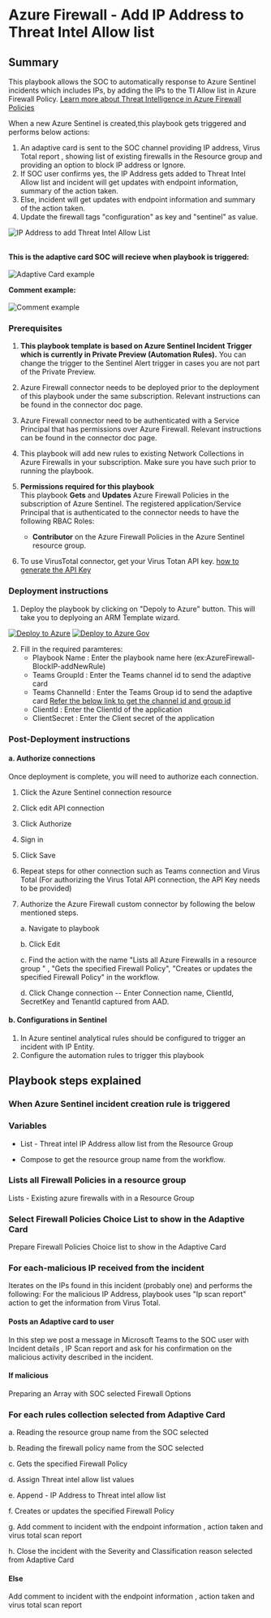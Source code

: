 # Azure Firewall - Add IP Address to Threat Intel Allow list

 ## Summary

This playbook allows the SOC to automatically response to Azure Sentinel incidents which includes IPs, by adding the IPs to the TI Allow list in Azure Firewall Policy.
 [Learn more about Threat Intelligence in Azure Firewall Policies](https://docs.microsoft.com/azure/firewall/threat-intel)


When a new Azure Sentinel is created,this playbook gets triggered and performs below actions:
1.  An adaptive card is sent to the SOC channel providing IP address, Virus Total report , showing list of existing firewalls in the Resource group and providing an option to block IP address or Ignore.
2. If SOC user confirms yes, the IP Address gets added to Threat Intel Allow list and incident will get updates with endpoint information, summary of the action taken.
3. Else, incident will get updates with endpoint information and summary of the action taken. 
4. Update the firewall tags "configuration" as key and "sentinel" as value.

![IP Address to add Threat Intel Allow List](./designerScreenShot.PNG)<br><br>

**This is the adaptive card SOC will recieve when playbook is triggered:**<br><br>
![Adaptive Card example](./AdaptiveCard.jpg)

**Comment example:**<br><br>
![Comment example](./Incident_Comment.png)

### Prerequisites 
1. **This playbook template is based on Azure Sentinel Incident Trigger which is currently in Private Preview (Automation Rules).** You can change the trigger to the Sentinel Alert trigger in cases you are not part of the Private Preview.
1. Azure Firewall connector needs to be deployed prior to the deployment of this playbook under the same subscription. Relevant instructions can be found in the connector doc page.
1. Azure Firewall connector need to be authenticated with a Service Principal that has permissions over Azure Firewall. Relevant instructions can be found in the connector doc page.
1. This playbook will add new rules to existing Network Collections in Azure Firewalls in your subscription. Make sure you have such prior to running the playbook. 
1. **Permissions required for this playbook** <br>
This playbook **Gets** and **Updates** Azure Firewall Policies in the subscription of Azure Sentinel. The registered application/Service Principal that is authenticated to the connector needs to have the following RBAC Roles:

	* **Contributor** on the Azure Firewall Policies in the Azure Sentinel resource group.

1. To use VirusTotal connector, get your Virus Totan API key. [ how to generate the API Key](https://developers.virustotal.com/v3.0/reference#getting-started)


### Deployment instructions 
1. Deploy the playbook by clicking on "Depoly to Azure" button. This will take you to deplyoing an ARM Template wizard.

[![Deploy to Azure](https://aka.ms/deploytoazurebutton)](https://portal.azure.com/#create/Microsoft.Template/uri/https%3A%2F%2Fraw.githubusercontent.com%2FAzure%2FAzure-Sentinel%2Fmaster%2FSolutions%2FAzure%2520Firewall%2FPlaybooks%2FAzureFirewall-AddIPtoTIAllowList%2Fazuredeploy.json)
[![Deploy to Azure Gov](https://aka.ms/deploytoazuregovbutton)](https://portal.azure.us/#create/Microsoft.Template/uri/https%3A%2F%2Fraw.githubusercontent.com%2FAzure%2FAzure-Sentinel%2Fmaster%2FSolutions%2FAzure%2520Firewall%2FPlaybooks%2FAzureFirewall-AddIPtoTIAllowList%2Fazuredeploy.json)



2. Fill in the required paramteres:
    * Playbook Name : Enter the playbook name here (ex:AzureFirewall-BlockIP-addNewRule)
    * Teams GroupId : Enter the Teams channel id to send the adaptive card
    * Teams ChannelId : Enter the Teams Group id to send the adaptive card
    [Refer the below link to get the channel id and group id](https://docs.microsoft.com/powershell/module/teams/get-teamchannel?view=teams-ps)
    * ClientId : Enter the ClientId of the application
    * ClientSecret : Enter the Client secret of the application

### Post-Deployment instructions 
#### a. Authorize connections
Once deployment is complete, you will need to authorize each connection.
1.	Click the Azure Sentinel connection resource
2.	Click edit API connection
3.	Click Authorize
4.	Sign in
5.	Click Save
6.	Repeat steps for other connection such as Teams connection and Virus Total (For authorizing the Virus Total API connection, the API Key needs to be provided)
7.  Authorize the Azure Firewall custom connector by following the below mentioned steps.

	  a. Navigate to playbook

      b. Click Edit

      c. Find the action with the name "Lists all Azure Firewalls in a resource group " , "Gets the specified Firewall Policy", "Creates or updates the specified Firewall Policy" in the workflow.

      d. Click Change connection -- Enter Connection name, ClientId, SecretKey and TenantId captured from AAD. 

#### b. Configurations in Sentinel
1. In Azure sentinel analytical rules should be configured to trigger an incident with IP Entity.
2. Configure the automation rules to trigger this playbook

## Playbook steps explained
### When Azure Sentinel incident creation rule is triggered

### Variables 

   * List - Threat intel IP Address allow list from the Resource Group

   * Compose to get the resource group name from the workflow.

### Lists all Firewall Policies in a resource group
Lists - Existing azure firewalls with in a Resource Group

### Select Firewall Policies Choice List to show in the Adaptive Card
Prepare Firewall Policies Choice list to show in the Adaptive Card

### For each-malicious IP received from the incident
Iterates on the IPs found in this incident (probably one) and performs the following:
For the malicious IP Address, playbook uses "Ip scan report" action to get the information from Virus Total.
#### Posts an Adaptive card to  user 
In this step we post a message in Microsoft Teams to the SOC user with Incident details , IP Scan report and ask for his confirmation on the malicious activity described in the incident.

#### If malicious
Preparing an Array with SOC selected Firewall Options

### For each rules collection selected from Adaptive Card
 
 a. Reading the resource group name from the SOC selected

 b. Reading the firewall policy name from the SOC selected

 c. Gets the specified Firewall Policy

 d. Assign Threat intel allow list values

 e. Append - IP Address to Threat intel allow list

 f. Creates or updates the specified Firewall Policy

 g. Add comment to incident with the endpoint information , action taken and virus total scan report

 h. Close the incident with the Severity and Classification reason selected from Adaptive Card

#### Else
 Add comment to incident with the endpoint information , action taken and virus total scan report

